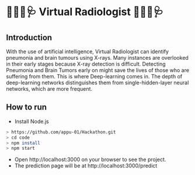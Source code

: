 # 👨‍⚕️💉🩺 Virtual Radiologist 👨‍⚕️💉🩺

## Introduction

With the use of artificial intelligence, Virtual Radiologist can identify pneumonia and brain tumours using X-rays. Many instances are overlooked in their early stages because X-ray detection is difficult. Detecting Pneumonia and Brain Tumors early on might save the lives of those who are suffering from them. This is where Deep-learning comes in. The depth of deep-learning networks distinguishes them from single-hidden-layer neural networks, which are more frequent.

## How to run

- Install Node.js

```bash
> https://github.com/appu-01/Hackathon.git
> cd code
> npm install
> npm start
```

- Open http://localhost:3000 on your browser to see the project.
- The prediction page will be at http://localhost:3000/predict

